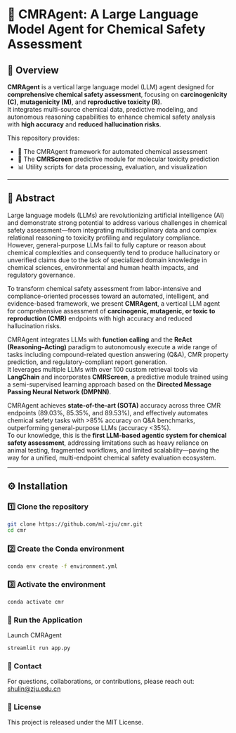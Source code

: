 # 🧪 CMRAgent: A Large Language Model Agent for Chemical Safety Assessment

## 🧬 Overview
**CMRAgent** is a vertical large language model (LLM) agent designed for **comprehensive chemical safety assessment**, focusing on **carcinogenicity (C)**, **mutagenicity (M)**, and **reproductive toxicity (R)**.  
It integrates multi-source chemical data, predictive modeling, and autonomous reasoning capabilities to enhance chemical safety analysis with **high accuracy** and **reduced hallucination risks**.

This repository provides:
- 🧠 The CMRAgent framework for automated chemical assessment  
- 🔬 The **CMRScreen** predictive module for molecular toxicity prediction  
- 📊 Utility scripts for data processing, evaluation, and visualization  

---

## 🧠 Abstract
Large language models (LLMs) are revolutionizing artificial intelligence (AI) and demonstrate strong potential to address various challenges in chemical safety assessment—from integrating multidisciplinary data and complex relational reasoning to toxicity profiling and regulatory compliance.  
However, general-purpose LLMs fail to fully capture or reason about chemical complexities and consequently tend to produce hallucinatory or unverified claims due to the lack of specialized domain knowledge in chemical sciences, environmental and human health impacts, and regulatory governance.  

To transform chemical safety assessment from labor-intensive and compliance-oriented processes toward an automated, intelligent, and evidence-based framework, we present **CMRAgent**, a vertical LLM agent for comprehensive assessment of **carcinogenic, mutagenic, or toxic to reproduction (CMR)** endpoints with high accuracy and reduced hallucination risks.  

CMRAgent integrates LLMs with **function calling** and the **ReAct (Reasoning–Acting)** paradigm to autonomously execute a wide range of tasks including compound-related question answering (Q&A), CMR property prediction, and regulatory-compliant report generation.  
It leverages multiple LLMs with over 100 custom retrieval tools via **LangChain** and incorporates **CMRScreen**, a predictive module trained using a semi-supervised learning approach based on the **Directed Message Passing Neural Network (DMPNN)**.  

CMRAgent achieves **state-of-the-art (SOTA)** accuracy across three CMR endpoints (89.03%, 85.35%, and 89.53%), and effectively automates chemical safety tasks with >85% accuracy on Q&A benchmarks, outperforming general-purpose LLMs (accuracy <35%).  
To our knowledge, this is the **first LLM-based agentic system for chemical safety assessment**, addressing limitations such as heavy reliance on animal testing, fragmented workflows, and limited scalability—paving the way for a unified, multi-endpoint chemical safety evaluation ecosystem.

---

## ⚙️ Installation

### 1️⃣ Clone the repository
```bash
git clone https://github.com/ml-zju/cmr.git
cd cmr
```
### 2️⃣ Create the Conda environment
```bash
conda env create -f environment.yml
```
### 3️⃣ Activate the environment
```bash
conda activate cmr
```
### 🚀 Run the Application
Launch CMRAgent
```bash
streamlit run app.py
```
### 📧 Contact
For questions, collaborations, or contributions, please reach out: shulin@zju.edu.cn

### 🧱 License
This project is released under the MIT License.
